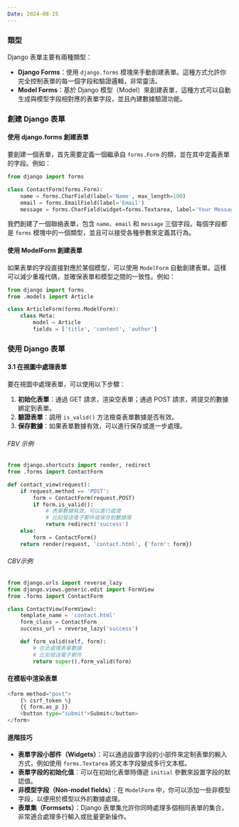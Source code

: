 ```yaml
---
Date: 2024-08-25
---
```

### 類型
Django 表單主要有兩種類型：

- **Django Forms**：使用 `django.forms` 模塊來手動創建表單。這種方式允許你完全控制表單的每一個字段和驗證邏輯，非常靈活。
- **Model Forms**：基於 Django 模型（Model）來創建表單，這種方式可以自動生成與模型字段相對應的表單字段，並且內建數據驗證功能。
### 創建 Django 表單
#### 使用 django.forms 創建表單
要創建一個表單，首先需要定義一個繼承自 `forms.Form` 的類，並在其中定義表單的字段。例如：

```python
from django import forms

class ContactForm(forms.Form):
    name = forms.CharField(label='Name', max_length=100)
    email = forms.EmailField(label='Email')
    message = forms.CharField(widget=forms.Textarea, label='Your Message')
```

我們創建了一個聯絡表單，包含 `name`、`email` 和 `message` 三個字段。每個字段都是 `forms` 模塊中的一個類型，並且可以接受各種參數來定義其行為。
#### 使用 ModelForm 創建表單
如果表單的字段直接對應於某個模型，可以使用 `ModelForm` 自動創建表單。這樣可以減少重複代碼，並確保表單和模型之間的一致性。例如：

```python
from django import forms
from .models import Article

class ArticleForm(forms.ModelForm):
    class Meta:
        model = Article
        fields = ['title', 'content', 'author']
```
### 使用 Django 表單
#### 3.1 在視圖中處理表單
要在視圖中處理表單，可以使用以下步驟：

1. **初始化表單**：通過 GET 請求，渲染空表單；通過 POST 請求，將提交的數據綁定到表單。
2. **驗證表單**：調用 `is_valid()` 方法檢查表單數據是否有效。
3. **保存數據**：如果表單數據有效，可以進行保存或進一步處理。
###### FBV 示例
```python
from django.shortcuts import render, redirect
from .forms import ContactForm

def contact_view(request):
    if request.method == 'POST':
        form = ContactForm(request.POST)
        if form.is_valid():
            # 表單數據有效，可以進行處理
            # 比如發送電子郵件或保存到數據庫
            return redirect('success')
    else:
        form = ContactForm()
    return render(request, 'contact.html', {'form': form})
```
###### CBV示例
```python
from django.urls import reverse_lazy
from django.views.generic.edit import FormView
from .forms import ContactForm

class ContactView(FormView):
    template_name = 'contact.html'
    form_class = ContactForm
    success_url = reverse_lazy('success')

    def form_valid(self, form):
        # 在此處理表單數據
        # 比如發送電子郵件
        return super().form_valid(form)
```
#### 在模板中渲染表單
```python
<form method="post">
    {% csrf_token %}
    {{ form.as_p }}
    <button type="submit">Submit</button>
</form>
```
#### 進階技巧
- **表單字段小部件（Widgets）**：可以通過設置字段的小部件來定制表單的輸入方式，例如使用 `forms.Textarea` 將文本字段變成多行文本框。
- **表單字段的初始化值**：可以在初始化表單時傳遞 `initial` 參數來設置字段的默認值。
- **非模型字段（Non-model fields）**：在 `ModelForm` 中，你可以添加一些非模型字段，以便用於模型以外的數據處理。
- **表單集（Formsets）**：Django 表單集允許你同時處理多個相同表單的集合，非常適合處理多行輸入或批量更新操作。
